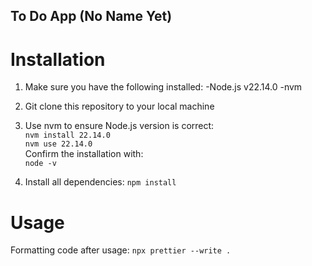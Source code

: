 ## To Do App (No Name Yet)

# Installation

1. Make sure you have the following installed:
   -Node.js v22.14.0
   -nvm

2. Git clone this repository to your local machine
3. Use nvm to ensure Node.js version is correct:\
   `nvm install 22.14.0`\
   `nvm use 22.14.0`\
   Confirm the installation with:\
   `node -v`

4. Install all dependencies:
   `npm install`

# Usage

Formatting code after usage:
`npx prettier --write .`
